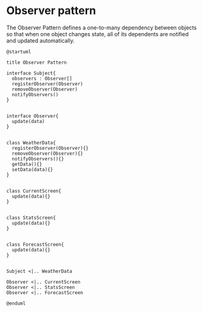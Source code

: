 # Observer pattern

The Observer Pattern defines a one-to-many
dependency between objects so that when one
object changes state, all of its dependents are
notified and updated automatically.

```plantuml
@startuml

title Observer Pattern

interface Subject{
  observers : Observer[]
  registerObserver(Observer)
  removeObserver(Observer)
  notifyObservers()
}


interface Observer{
  update(data)
}


class WeatherData{
  registerObserver(Observer){}
  removeObserver(Observer){}
  notifyObservers(){}
  getData(){}
  setData(data){}
}


class CurrentScreen{
  update(data){}
}


class StatsScreen{
  update(data){}
}


class ForecastScreen{
  update(data){}
}


Subject <|.. WeatherData

Observer <|.. CurrentScreen
Observer <|.. StatsScreen
Observer <|.. ForecastScreen

@enduml
```
